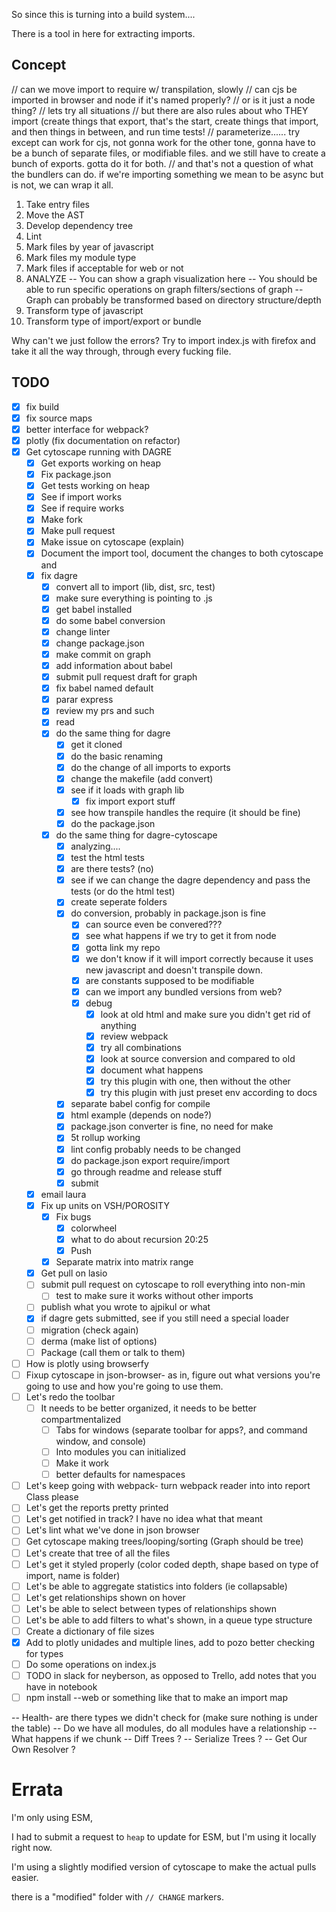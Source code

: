 So since this is turning into a build system....

There is a tool in here for extracting imports.

## Concept

// can we move import to require w/ transpilation, slowly
// can cjs be imported in browser and node if it's named properly?
// or is it just a node thing?
// lets try all situations
// but there are also rules about who THEY import (create things that export, that's the start, create things that import, and then things in between, and run time tests!
// parameterize...... try except can work for cjs, not gonna work for the other tone, gonna have to be a bunch of separate files, or modifiable files. and we still have to create a bunch of exports. gotta do it for both.
// and that's not a question of what the bundlers can do. if we're importing something we mean to be async but is not, we can wrap it all.

1) Take entry files
2) Move the AST
3) Develop dependency tree
4) Lint
5) Mark files by year of javascript
6) Mark files my module type
7) Mark files if acceptable for web or not
7) ANALYZE
-- You can show a graph visualization here
-- You should be able to run specific operations on graph filters/sections of graph
-- Graph can probably be transformed based on directory structure/depth
8) Transform type of javascript
9) Transform type of import/export or bundle


Why can't we just follow the errors? Try to import index.js with firefox and take it all the way through, through every fucking file.
## TODO

- [x] fix build
- [x] fix source maps
- [x] better interface for webpack?
- [x] plotly (fix documentation on refactor)
- [x] Get cytoscape running with DAGRE
  - [x] Get exports working on heap
  - [x] Fix package.json
  - [x] Get tests working on heap
  - [x] See if import works
  - [x] See if require works
  - [x] Make fork
  - [x] Make pull request
  - [x] Make issue on cytoscape (explain)
  - [x] Document the import tool, document the changes to both cytoscape and
  - [x] fix dagre
    - [x] convert all to import (lib, dist, src, test)
    - [x] make sure everything is pointing to .js
    - [x] get babel installed
    - [x] do some babel conversion
    - [x] change linter
    - [x] change package.json
    - [x] make commit on graph
    - [x] add information about babel
    - [x] submit pull request draft for graph
    - [x] fix babel named default
    - [x] parar express
    - [x] review my prs and such
    - [x] read
    - [x] do the same thing for dagre
      - [x] get it cloned
      - [x] do the basic renaming
      - [x] do the change of all imports to exports
      - [x] change the makefile (add convert)
      - [x] see if it loads with graph lib
        - [x] fix import export stuff
      - [x] see how transpile handles the require (it should be fine)
      - [x] do the package.json
    - [x] do the same thing for dagre-cytoscape
      - [x] analyzing....
      - [x] test the html tests
      - [x] are there tests? (no)
      - [x] see if we can change the dagre dependency and pass the tests (or do the html test)
      - [x] create seperate folders
      - [x] do conversion, probably in package.json is fine
        - [x] can source even be convered???
        - [x] see what happens if we try to get it from node
        - [x] gotta link my repo
        - [x] we don't know if it will import correctly because it uses new javascript and doesn't transpile down.
        - [x] are constants supposed to be modifiable
        - [x] can we import any bundled versions from web?
        - [x] debug
          - [x] look at old html and make sure you didn't get rid of anything
          - [x] review webpack
          - [x] try all combinations
          - [x] look at source conversion and compared to old
          - [x] document what happens
          - [x] try this plugin with one, then without the other
          - [x] try this plugin with just preset env according to docs
      - [x] separate babel config for compile
      - [x] html example (depends on node?)
      - [x] package.json converter is fine, no need for make
      - [x] 5t rollup working
      - [x] lint config probably needs to be changed
      - [x] do package.json export require/import
      - [x] go through readme and release stuff
      - [x] submit
  - [x] email laura
  - [x] Fix up units on VSH/POROSITY
    - [x] Fix bugs
      - [x] colorwheel
      - [x] what to do about recursion 20:25
      - [x] Push
    - [x] Separate matrix into matrix range
  - [x] Get pull on lasio
  - [ ] submit pull request on cytoscape to roll everything into non-min
    - [ ] test to make sure it works without other imports
  - [ ] publish what you wrote to ajpikul or what
  - [x] if dagre gets submitted, see if you still need a special loader
  - [ ] migration (check again)
  - [ ] derma (make list of options)
  - [ ] Package (call them or talk to them)
- [ ] How is plotly using browserfy
- [ ] Fixup cytoscape in json-browser- as in, figure out what versions you're going to use and how you're going to use them.
- [ ] Let's redo the toolbar
  - [ ] It needs to be better organized, it needs to be better compartmentalized
    - [ ] Tabs for windows (separate toolbar for apps?, and command window, and console)
    - [ ] Into modules you can initialized
    - [ ] Make it work
    - [ ] better defaults for namespaces
- [ ] Let's keep going with webpack- turn webpack reader into into report Class please
- [ ] Let's get the reports pretty printed
- [ ] Let's get notified in track? I have no idea what that meant
- [ ] Let's lint what we've done in json browser
- [ ] Get cytoscape making trees/looping/sorting (Graph should be tree)
- [ ] Let's create that tree of all the files
- [ ] Let's get it styled properly (color coded depth, shape based on type of import, name is folder)
- [ ] Let's be able to aggregate statistics into folders (ie collapsable)
- [ ] Let's get relationships shown on hover
- [ ] Let's be able to select between types of relationships shown
- [ ] Let's be able to add filters to what's shown, in a queue type structure
- [ ] Create a dictionary of file sizes
- [x] Add to plotly unidades and multiple lines, add to pozo better checking for types
- [ ] Do some operations on index.js
- [ ] TODO in slack for neyberson, as opposed to Trello, add notes that you have in notebook
- [ ] npm install --web or something like that to make an import map

-- Health- are there types we didn't check for (make sure nothing is under the table)
-- Do we have all modules, do all modules have a relationship
-- What happens if we chunk
-- Diff Trees ?
-- Serialize Trees ?
-- Get Our Own Resolver ?

# Errata

I'm only using ESM,

I had to submit a request to `heap` to update for ESM, but I'm using it locally right now.

I'm using a slightly modified version of cytoscape to make the actual pulls easier.

there is a "modified" folder with `// CHANGE` markers.
